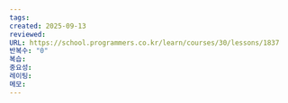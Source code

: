 ```yaml
---
tags:
created: 2025-09-13
reviewed:
URL: https://school.programmers.co.kr/learn/courses/30/lessons/1837
반복수: "0"
복습:
중요성:
레이팅:
메모:
---
```

